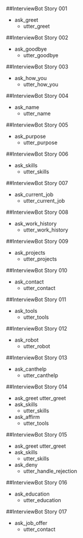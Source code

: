 ##InterviewBot Story 001
* ask_greet
	- utter_greet
	
##InterviewBot Story 002
* ask_goodbye
	- utter_goodbye

##InterviewBot Story 003
* ask_how_you
	- utter_how_you
	
##InterviewBot Story 004
* ask_name
	- utter_name
	
##InterviewBot Story 005
* ask_purpose
	- utter_purpose
	
##InterviewBot Story 006
* ask_skills
	- utter_skills
	
##InterviewBot Story 007
* ask_current_job
	- utter_current_job
	
##InterviewBot Story 008
* ask_work_history
	- utter_work_history
	
##InterviewBot Story 009
* ask_projects
	- utter_projects
	
##InterviewBot Story 010
* ask_contact
	- utter_contact
	
##InterviewBot Story 011
* ask_tools
	- utter_tools
	
##InterviewBot Story 012
* ask_robot
	- utter_robot
	
##InterviewBot Story 013
* ask_canthelp
	- utter_canthelp
	
##InterviewBot Story 014
* ask_greet
	utter_greet
* ask_skills
	- utter_skills
* ask_affirm
	- utter_tools
	
##InterviewBot Story 015
* ask_greet
	utter_greet
* ask_skills
	- utter_skills
* ask_deny
	- utter_handle_rejection
	
##InterviewBot Story 016
* ask_education
	- utter_education
	
##InterviewBot Story 017
* ask_job_offer
	- utter_contact
	
